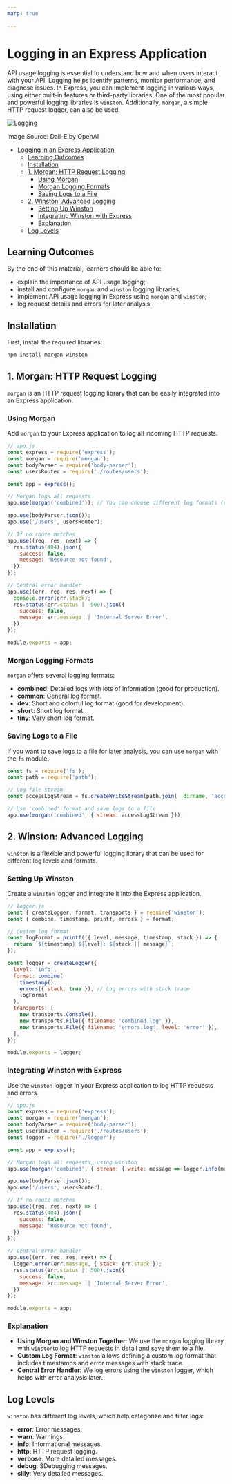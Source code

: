 ```yaml
---
marp: true

---
```

# Logging in an Express Application

API usage logging is essential to understand how and when users interact with your API. Logging helps identify patterns, monitor performance, and diagnose issues. In Express, you can implement logging in various ways, using either built-in features or third-party libraries. One of the most popular and powerful logging libraries is `winston`. Additionally, `morgan`, a simple HTTP request logger, can also be used.

![Logging](Logging.webp)

Image Source: Dall-E by OpenAI

- [Logging in an Express Application](#logging-in-an-express-application)
  - [Learning Outcomes](#learning-outcomes)
  - [Installation](#installation)
  - [1. Morgan: HTTP Request Logging](#1-morgan-http-request-logging)
    - [Using Morgan](#using-morgan)
    - [Morgan Logging Formats](#morgan-logging-formats)
    - [Saving Logs to a File](#saving-logs-to-a-file)
  - [2. Winston: Advanced Logging](#2-winston-advanced-logging)
    - [Setting Up Winston](#setting-up-winston)
    - [Integrating Winston with Express](#integrating-winston-with-express)
    - [Explanation](#explanation)
  - [Log Levels](#log-levels)

## Learning Outcomes

By the end of this material, learners should be able to:

- explain the importance of API usage logging;
- install and configure `morgan` and `winston` logging libraries;
- implement API usage logging in Express using `morgan` and `winston`;
- log request details and errors for later analysis.

## Installation

First, install the required libraries:

```bash
npm install morgan winston
```

## 1. **Morgan: HTTP Request Logging**

`morgan` is an HTTP request logging library that can be easily integrated into an Express application.

### Using Morgan

Add `morgan` to your Express application to log all incoming HTTP requests.

```javascript
// app.js
const express = require('express');
const morgan = require('morgan');
const bodyParser = require('body-parser');
const usersRouter = require('./routes/users');

const app = express();

// Morgan logs all requests
app.use(morgan('combined')); // You can choose different log formats (dev, combined, tiny, etc.)

app.use(bodyParser.json());
app.use('/users', usersRouter);

// If no route matches
app.use((req, res, next) => {
  res.status(404).json({
    success: false,
    message: 'Resource not found',
  });
});

// Central error handler
app.use((err, req, res, next) => {
  console.error(err.stack);
  res.status(err.status || 500).json({
    success: false,
    message: err.message || 'Internal Server Error',
  });
});

module.exports = app;

```

### Morgan Logging Formats

`morgan` offers several logging formats:

- **combined**: Detailed logs with lots of information (good for production).
- **common**: General log format.
- **dev**: Short and colorful log format (good for development).
- **short**: Short log format.
- **tiny**: Very short log format.

### Saving Logs to a File

If you want to save logs to a file for later analysis, you can use `morgan`  with the `fs` module.

```javascript
const fs = require('fs');
const path = require('path');

// Log file stream
const accessLogStream = fs.createWriteStream(path.join(__dirname, 'access.log'), { flags: 'a' });

// Use 'combined' format and save logs to a file
app.use(morgan('combined', { stream: accessLogStream }));

```

## 2. Winston: Advanced Logging

`winston` is a flexible and powerful logging library that can be used for different log levels and formats.

### Setting Up Winston

Create a `winston` logger and integrate it into the Express application.

```javascript
// logger.js
const { createLogger, format, transports } = require('winston');
const { combine, timestamp, printf, errors } = format;

// Custom log format
const logFormat = printf(({ level, message, timestamp, stack }) => {
  return `${timestamp} ${level}: ${stack || message}`;
});

const logger = createLogger({
  level: 'info',
  format: combine(
    timestamp(),
    errors({ stack: true }), // Log errors with stack trace
    logFormat
  ),
  transports: [
    new transports.Console(),
    new transports.File({ filename: 'combined.log' }),
    new transports.File({ filename: 'errors.log', level: 'error' }),
  ],
});

module.exports = logger;

```

### Integrating Winston with Express

Use the `winston` logger in your Express application to log HTTP requests and errors.

```javascript
// app.js
const express = require('express');
const morgan = require('morgan');
const bodyParser = require('body-parser');
const usersRouter = require('./routes/users');
const logger = require('./logger');

const app = express();

// Morgan logs all requests, using winston
app.use(morgan('combined', { stream: { write: message => logger.info(message.trim()) }}));

app.use(bodyParser.json());
app.use('/users', usersRouter);

// If no route matches
app.use((req, res, next) => {
  res.status(404).json({
    success: false,
    message: 'Resource not found',
  });
});

// Central error handler
app.use((err, req, res, next) => {
  logger.error(err.message, { stack: err.stack });
  res.status(err.status || 500).json({
    success: false,
    message: err.message || 'Internal Server Error',
  });
});

module.exports = app;

```

### Explanation

- **Using Morgan and Winston Together**: We use the `morgan` logging library with `winston`to log HTTP requests in detail and save them to a file.
- **Custom Log Format**: `winston` allows defining a custom log format that includes timestamps and error messages with stack trace.
- **Central Error Handler**:  We log errors using the `winston`  logger, which helps with error analysis later.
  
## Log Levels

`winston` has different log levels, which help categorize and filter logs:

- **error**: Error messages.
- **warn**: Warnings.
- **info**: Informational messages.
- **http**: HTTP request logging.
- **verbose**: More detailed messages.
- **debug**: SDebugging messages.
- **silly**: Very detailed messages.
